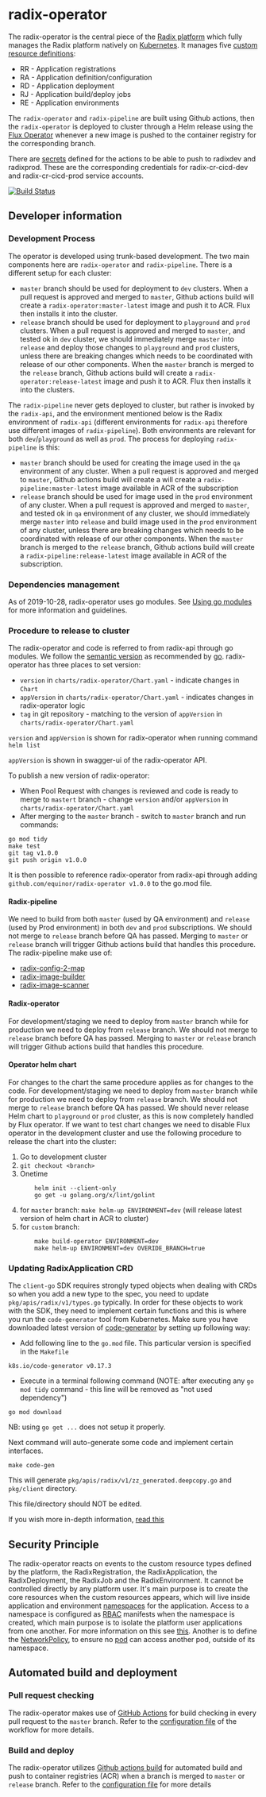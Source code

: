 # radix-operator

The radix-operator is the central piece of the [Radix platform](https://github.com/equinor/radix-platform) which fully manages the Radix platform natively on [Kubernetes](https://kubernetes.io/). It manages five [custom resource definitions](https://kubernetes.io/docs/concepts/extend-kubernetes/api-extension/custom-resources/):

- RR - Application registrations
- RA - Application definition/configuration
- RD - Application deployment
- RJ - Application build/deploy jobs
- RE - Application environments

The `radix-operator` and `radix-pipeline` are built using Github actions, then the `radix-operator` is deployed to cluster through a Helm release using the [Flux Operator](https://github.com/weaveworks/flux) whenever a new image is pushed to the container registry for the corresponding branch.

There are [secrets](https://github.com/equinor/radix-operator/settings/secrets) defined for the actions to be able to push to radixdev and radixprod. These are the corresponding credentials for radix-cr-cicd-dev and radix-cr-cicd-prod service accounts.

[![Build Status](https://github.com/equinor/radix-operator/workflows/radix-operator-build/badge.svg)](https://github.com/equinor/radix-operator/actions?query=workflow%3Aradix-operator-build)

## Developer information

### Development Process

The operator is developed using trunk-based development. The two main components here are `radix-operator` and `radix-pipeline`. There is a different setup for each cluster:

- `master` branch should be used for deployment to `dev` clusters. When a pull request is approved and merged to `master`, Github actions build will create a `radix-operator:master-latest` image and push it to ACR. Flux then installs it into the cluster.
- `release` branch should be used for deployment to `playground` and `prod` clusters. When a pull request is approved and merged to `master`, and tested ok in `dev` cluster, we should immediately merge `master` into `release` and deploy those changes to `playground` and `prod` clusters, unless there are breaking changes which needs to be coordinated with release of our other components. When the `master` branch is merged to the `release` branch, Github actions build will create a `radix-operator:release-latest` image and push it to ACR. Flux then installs it into the clusters.

The `radix-pipeline` never gets deployed to cluster, but rather is invoked by the `radix-api`, and the environment mentioned below is the Radix environment of `radix-api` (different environments for `radix-api` therefore use different images of `radix-pipeline`). Both environments are relevant for both `dev`/`playground` as well as `prod`. The process for deploying `radix-pipeline` is this:

- `master` branch should be used for creating the image used in the `qa` environment of any cluster. When a pull request is approved and merged to `master`, Github actions build will create a will create a `radix-pipeline:master-latest` image available in ACR of the subscription
- `release` branch should be used for image used in the `prod` environment of any cluster. When a pull request is approved and merged to `master`, and tested ok in `qa` environment of any cluster, we should immediately merge `master` into `release` and build image used in the `prod` environment of any cluster, unless there are breaking changes which needs to be coordinated with release of our other components. When the `master` branch is merged to the `release` branch, Github actions build will create a `radix-pipeline:release-latest` image available in ACR of the subscription.

### Dependencies management

As of 2019-10-28, radix-operator uses go modules. See [Using go modules](https://blog.golang.org/using-go-modules) for more information and guidelines.

### Procedure to release to cluster

The radix-operator and code is referred to from radix-api through go modules. We follow the [semantic version](https://semver.org/) as recommended by [go](https://blog.golang.org/publishing-go-modules).
radix-operator has three places to set version:
* `version` in `charts/radix-operator/Chart.yaml` - indicate changes in `Chart`
* `appVersion` in `charts/radix-operator/Chart.yaml` - indicates changes in radix-operator logic
* `tag` in git repository - matching to the version of `appVersion` in `charts/radix-operator/Chart.yaml`

`version` and `appVersion` is shown for radix-operator when running command `helm list`

`appVersion` is shown in swagger-ui of the radix-operator API.

To publish a new version of radix-operator:
- When Pool Request with changes is reviewed and code is ready to merge to `mastert` branch - change `version` and/or `appVersion` in `charts/radix-operator/Chart.yaml`
- After merging to the `master` branch - switch to `master` branch and run commands:
```
go mod tidy
make test
git tag v1.0.0
git push origin v1.0.0
```

It is then possible to reference radix-operator from radix-api through adding `github.com/equinor/radix-operator v1.0.0` to the go.mod file.

#### Radix-pipeline

We need to build from both `master` (used by QA environment) and `release` (used by Prod environment) in both `dev` and `prod` subscriptions. We should not merge to `release` branch before QA has passed. Merging to `master` or `release` branch will trigger Github actions build that handles this procedure. The radix-pipeline make use of:

- [radix-config-2-map](https://github.com/equinor/radix-config-2-map)
- [radix-image-builder](https://github.com/equinor/radix-image-builder)
- [radix-image-scanner](https://github.com/equinor/radix-image-scanner)

#### Radix-operator

For development/staging we need to deploy from `master` branch while for production we need to deploy from `release` branch. We should not merge to `release` branch before QA has passed. Merging to `master` or `release` branch will trigger Github actions build that handles this procedure.

#### Operator helm chart

For changes to the chart the same procedure applies as for changes to the code. For development/staging we need to deploy from `master` branch while for production we need to deploy from `release` branch. We should not merge to `release` branch before QA has passed. We should never release Helm chart to `playground` or `prod` cluster, as this is now completely handled by Flux operator. If we want to test chart changes we need to disable Flux operator in the development cluster and use the following procedure to release the chart into the cluster:

1. Go to development cluster
2. `git checkout <branch>`
3. Onetime
    ```
        helm init --client-only
        go get -u golang.org/x/lint/golint
    ```
4. for `master` branch: `make helm-up ENVIRONMENT=dev` (will release latest version of helm chart in ACR to cluster)
5. for `custom` branch: 
    ```
        make build-operator ENVIRONMENT=dev
        make helm-up ENVIRONMENT=dev OVERIDE_BRANCH=true
    ``` 

### Updating RadixApplication CRD

The `client-go` SDK requires strongly typed objects when dealing with CRDs so when you add a new type to the spec, you need to update `pkg/apis/radix/v1/types.go` typically.
In order for these objects to work with the SDK, they need to implement certain functions and this is where you run the `code-generator` tool from Kubernetes.
Make sure you have downloaded latest version of [code-generator](https://github.com/kubernetes/code-generator) by setting up following way:
* Add following line to the `go.mod` file. This particular version is specified in the `Makefile`  
```
k8s.io/code-generator v0.17.3
```
* Execute in a terminal following command (NOTE: after executing any `go mod tidy` command - this line will be removed as "not used dependency")
```
go mod download
```
NB: using `go get ...` does not setup it properly.

Next command will auto-generate some code and implement certain interfaces.

```
make code-gen
```

This will generate `pkg/apis/radix/v1/zz_generated.deepcopy.go` and `pkg/client` directory.

This file/directory should NOT be edited.

If you wish more in-depth information, [read this](https://blog.openshift.com/kubernetes-deep-dive-code-generation-customresources/)

## Security Principle

The radix-operator reacts on events to the custom resource types defined by the platform, the RadixRegistration, the RadixApplication, the RadixDeployment, the RadixJob and the RadixEnvironment. It cannot be controlled directly by any platform user. It's main purpose is to create the core resources when the custom resources appears, which will live inside application and environment [namespaces](https://kubernetes.io/docs/concepts/overview/working-with-objects/namespaces/) for the application. Access to a namespace is configured as [RBAC](https://kubernetes.io/docs/reference/access-authn-authz/rbac/) manifests when the namespace is created, which main purpose is to isolate the platform user applications from one another. For more information on this see [this](./docs/RBAC.md). Another is to define the [NetworkPolicy](https://kubernetes.io/docs/concepts/services-networking/network-policies/), to ensure no [pod](https://kubernetes.io/docs/concepts/workloads/pods/pod/) can access another pod, outside of its namespace.

## Automated build and deployment

### Pull request checking

The radix-operator makes use of [GitHub Actions](https://github.com/features/actions) for build checking in every pull request to the `master` branch. Refer to the [configuration file](https://github.com/equinor/radix-operator/blob/master/.github/workflows/radix-operator-pr.yml) of the workflow for more details.

### Build and deploy

The radix-operator utilizes [Github actions build](https://github.com/features/actions) for automated build and push to container registries (ACR) when a branch is merged to `master` or `release` branch. Refer to the [configuration file](https://github.com/equinor/radix-operator/blob/master/.github/workflows/build-push.yml) for more details
